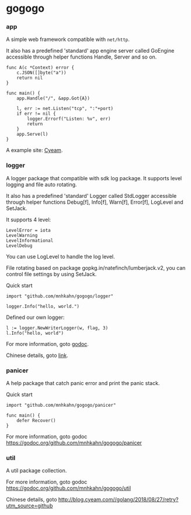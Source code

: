 # gogogo

### app

A simple web framework compatible with `net/http`.

It also has a predefined 'standard' app engine server called GoEngine accessible through helper functions Handle, Server and so on.

```
func A(c *Context) error {
	c.JSON([]byte("a"))
	return nil
}

func main() {
    app.Handle("/", &app.Got{A})
    
    l, err := net.Listen("tcp", ":"+port)
    if err != nil {
        logger.Errorf("Listen: %v", err)
        return
    }
    app.Serve(l)
}
```

A example site: [Cyeam](http://cyeam.com).

### logger

A logger package that compatible with sdk log package. It supports level logging and file auto rotating.

It also has a predefined 'standard' Logger called StdLogger accessible through helper functions Debug[f], Info[f], Warn[f], Error[f], LogLevel and SetJack.

It supports 4 level:

```
LevelError = iota
LevelWarning
LevelInformational
LevelDebug
```

You can use LogLevel to handle the log level.

File rotating based on package gopkg.in/natefinch/lumberjack.v2, you can control file settings by using SetJack.

Quick start

```
import "github.com/mnhkahn/gogogo/logger"

logger.Info("hello, world.")
```

Defined our own logger:

```
l := logger.NewWriterLogger(w, flag, 3)
l.Info("hello, world")
```

For more information, goto [godoc](https://godoc.org/github.com/mnhkahn/gogogo/logger).

Chinese details, goto [link](http://blog.cyeam.com//golang/2017/07/14/go-log?utm_source=github).

### panicer

A help package that catch panic error and print the panic stack.

Quick start

	import "github.com/mnhkahn/gogogo/panicer"

	func main() {
		defer Recover()
	}

For more information, goto godoc https://godoc.org/github.com/mnhkahn/gogogo/panicer


### util

A util package collection.

For more information, goto godoc https://godoc.org/github.com/mnhkahn/gogogo/util

Chinese details, goto http://blog.cyeam.com//golang/2018/08/27/retry?utm_source=github
